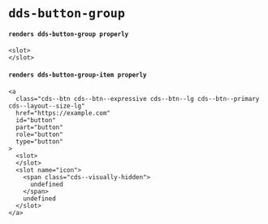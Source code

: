 # `dds-button-group`

#### `renders dds-button-group properly`

```
<slot>
</slot>

```

#### `renders dds-button-group-item properly`

```
<a
  class="cds--btn cds--btn--expressive cds--btn--lg cds--btn--primary cds--layout--size-lg"
  href="https://example.com"
  id="button"
  part="button"
  role="button"
  type="button"
>
  <slot>
  </slot>
  <slot name="icon">
    <span class="cds--visually-hidden">
      undefined
    </span>
    undefined
  </slot>
</a>

```

